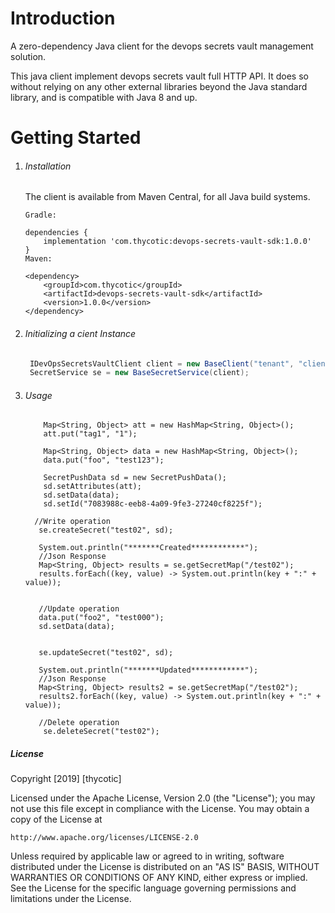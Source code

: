 # Introduction 
A zero-dependency Java client for the devops  secrets vault management solution.

This java client implement devops  secrets vault full HTTP API. It does so without relying on any other external libraries beyond the Java standard library, and is compatible with Java 8 and up.


# Getting Started

1.	###### Installation 
    The client is available from Maven Central, for all Java build systems.
    
    ```
    Gradle:
    
    dependencies {
        implementation 'com.thycotic:devops-secrets-vault-sdk:1.0.0'
    }
    Maven:
    
    <dependency>
        <groupId>com.thycotic</groupId>
        <artifactId>devops-secrets-vault-sdk</artifactId>
        <version>1.0.0</version>
    </dependency>
    ```
    
2.	###### Initializing a cient  Instance

       ```java
        IDevOpsSecretsVaultClient client = new BaseClient("tenant", "clientid", "clientsecret", "domain.com");
        SecretService se = new BaseSecretService(client);
       ```
            
3.	###### Usage 
    ```
        Map<String, Object> att = new HashMap<String, Object>();
        att.put("tag1", "1");
    	        
        Map<String, Object> data = new HashMap<String, Object>();
        data.put("foo", "test123");
    	        
        SecretPushData sd = new SecretPushData();
        sd.setAttributes(att);
        sd.setData(data);
        sd.setId("7083988c-eeb8-4a09-9fe3-27240cf8225f");
       
      //Write operation
       se.createSecret("test02", sd);
       
       System.out.println("*******Created************");
       //Json Response 
       Map<String, Object> results = se.getSecretMap("/test02");
       results.forEach((key, value) -> System.out.println(key + ":" + value));

       
       //Update operation 
       data.put("foo2", "test000");
       sd.setData(data);
       
  
       se.updateSecret("test02", sd);
       
       System.out.println("*******Updated************");
       //Json Response 
       Map<String, Object> results2 = se.getSecretMap("/test02");
       results2.forEach((key, value) -> System.out.println(key + ":" + value));

       //Delete operation 
        se.deleteSecret("test02");
    ```

##### License

Copyright [2019] [thycotic]

Licensed under the Apache License, Version 2.0 (the "License");
you may not use this file except in compliance with the License.
You may obtain a copy of the License at

    http://www.apache.org/licenses/LICENSE-2.0

Unless required by applicable law or agreed to in writing, software
distributed under the License is distributed on an "AS IS" BASIS,
WITHOUT WARRANTIES OR CONDITIONS OF ANY KIND, either express or implied.
See the License for the specific language governing permissions and
limitations under the License.

